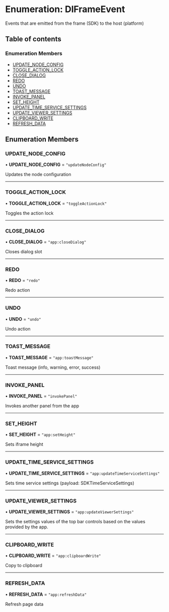 # Enumeration: DlFrameEvent

Events that are emitted from the frame (SDK) to the host (platform)

## Table of contents

### Enumeration Members

- [UPDATE\_NODE\_CONFIG](DlFrameEvent.md#update_node_config)
- [TOGGLE\_ACTION\_LOCK](DlFrameEvent.md#toggle_action_lock)
- [CLOSE\_DIALOG](DlFrameEvent.md#close_dialog)
- [REDO](DlFrameEvent.md#redo)
- [UNDO](DlFrameEvent.md#undo)
- [TOAST\_MESSAGE](DlFrameEvent.md#toast_message)
- [INVOKE\_PANEL](DlFrameEvent.md#invoke_panel)
- [SET\_HEIGHT](DlFrameEvent.md#set_height)
- [UPDATE\_TIME\_SERVICE\_SETTINGS](DlFrameEvent.md#update_time_service_settings)
- [UPDATE\_VIEWER\_SETTINGS](DlFrameEvent.md#update_viewer_settings)
- [CLIPBOARD\_WRITE](DlFrameEvent.md#clipboard_write)
- [REFRESH\_DATA](DlFrameEvent.md#refresh_data)

## Enumeration Members

### UPDATE\_NODE\_CONFIG

• **UPDATE\_NODE\_CONFIG** = ``"updateNodeConfig"``

Updates the node configuration

___

### TOGGLE\_ACTION\_LOCK

• **TOGGLE\_ACTION\_LOCK** = ``"toggleActionLock"``

Toggles the action lock

___

### CLOSE\_DIALOG

• **CLOSE\_DIALOG** = ``"app:closeDialog"``

Closes dialog slot

___

### REDO

• **REDO** = ``"redo"``

Redo action

___

### UNDO

• **UNDO** = ``"undo"``

Undo action

___

### TOAST\_MESSAGE

• **TOAST\_MESSAGE** = ``"app:toastMessage"``

Toast message (info, warning, error, success)

___

### INVOKE\_PANEL

• **INVOKE\_PANEL** = ``"invokePanel"``

Invokes another panel from the app

___

### SET\_HEIGHT

• **SET\_HEIGHT** = ``"app:setHeight"``

Sets iframe height

___

### UPDATE\_TIME\_SERVICE\_SETTINGS

• **UPDATE\_TIME\_SERVICE\_SETTINGS** = ``"app:updateTimeServiceSettings"``

Sets time service settings (payload: SDKTimeServiceSettings)

___

### UPDATE\_VIEWER\_SETTINGS

• **UPDATE\_VIEWER\_SETTINGS** = ``"app:updateViewerSettings"``

Sets the settings values of the top bar controls based on the values provided by the app.

___

### CLIPBOARD\_WRITE

• **CLIPBOARD\_WRITE** = ``"app:clipboardWrite"``

Copy to clipboard

___

### REFRESH\_DATA

• **REFRESH\_DATA** = ``"app:refreshData"``

Refresh page data
